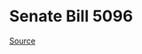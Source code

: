 # Senate Bill 5096

[Source](http://lawfilesext.leg.wa.gov/biennium/2023-24/Pdf/Bills/Senate%20Bills/5096.pdf)